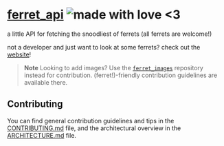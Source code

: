 # [ferret_api](https://leodog896.github.io/ferret_api) ![made with love <3](https://img.shields.io/badge/made%20with-love-ff69b4?style=flat-square) 

a little API for fetching the snoodliest of ferrets (all ferrets are welcome!)

not a developer and just want to look at some ferrets? check out the [website](https://leodog896.github.io/ferret_api/business)!

> **Note** Looking to add images? Use the [`ferret_images`](https://github.com/LeoDog896/ferret_images) repository instead for contribution. (ferret!)-friendly contribution guidelines are available there.

## Contributing

You can find general contribution guidelines and tips in the [CONTRIBUTING.md](CONTRIBUTING.md) file, and the architectural overview in the [ARCHITECTURE.md](ARCHITECTURE.md) file.